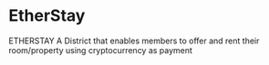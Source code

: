 # EtherStay
ETHERSTAY A District that enables members to offer and rent their room/property using cryptocurrency as payment
